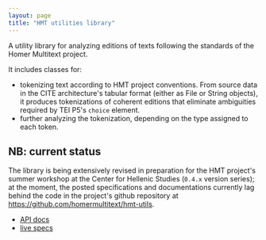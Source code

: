 ```yaml
---
layout: page
title: "HMT utilities library"
---
```


A utility library for analyzing editions of texts following the standards of the Homer Multitext project.


It includes classes for:

- tokenizing text according to HMT project conventions.  From source data in the CITE architecture's tabular format (either as File or String objects), it produces tokenizations of coherent editions that eliminate ambiguities required by TEI P5's `choice` element.
- further analyzing the tokenization, depending on the type assigned to each token.


## NB:  current status ##

The library is being extensively revised in preparation for the HMT project's summer workshop at the Center for Hellenic Studies (`0.4.x` version series);  at the moment, the posted specifications and documentations currently lag behind the code in the project's github repository at <https://github.com/homermultitext/hmt-utils>.

- [API docs](api)
- [live specs](specs/HmtUtils.html)
